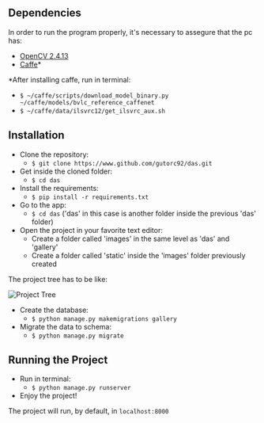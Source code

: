 ## Dependencies
In order to run the program properly, it's necessary to assegure that the pc has:
- [OpenCV 2.4.13](http://opencv.org/downloads.html)
- [Caffe](http://caffe.berkeleyvision.org/installation.html)*

*After installing caffe, run in terminal:
  - `$ ~/caffe/scripts/download_model_binary.py ~/caffe/models/bvlc_reference_caffenet`
  - `$ ~/caffe/data/ilsvrc12/get_ilsvrc_aux.sh`
  
## Installation
- Clone the repository: 
  - `$ git clone https://www.github.com/gutorc92/das.git`
- Get inside the cloned folder: 
  - `$ cd das`
- Install the requirements: 
  - `$ pip install -r requirements.txt`
- Go to the app: 
  - `$ cd das` ('das' in this case is another folder inside the previous 'das' folder)
- Open the project in your favorite text editor:
  - Create a folder called 'images' in the same level as 'das' and 'gallery'
  - Create a folder called 'static' inside the 'images' folder previously created

The project tree has to be like:

![Project Tree](https://raw.githubusercontent.com/wiki/gutorc92/das/project_tree.png) 

- Create the database: 
  - `$ python manage.py makemigrations gallery`
- Migrate the data to schema: 
  - `$ python manage.py migrate`
  
## Running the Project
- Run in terminal:
  - `$ python manage.py runserver`
- Enjoy the project!
  
The project will run, by default, in `localhost:8000`
